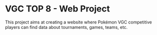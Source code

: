 # VGC TOP 8 - Web Project

This project aims at creating a website where Pokémon VGC competitive players can find data about tournaments, games, teams, etc.